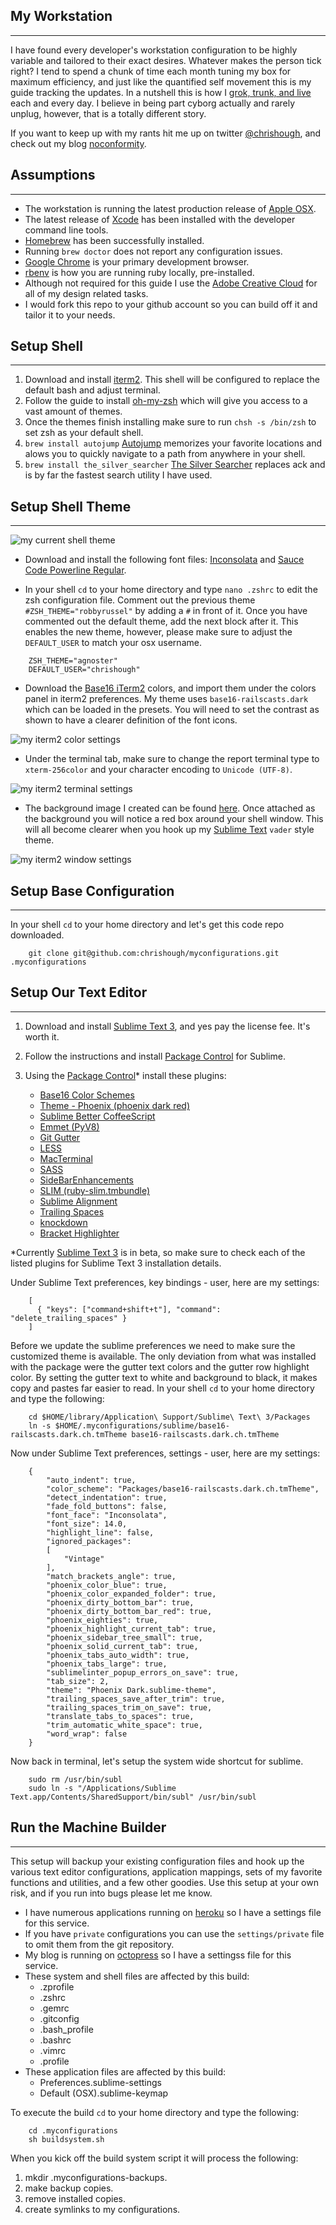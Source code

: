 ## My Workstation
---
I have found every developer's workstation configuration to be highly variable and tailored to their exact desires.  Whatever makes the person tick right?  I tend to spend a chunk of time each month tuning my box for maximum efficiency, and just like the quantified self movement this is my guide tracking the updates.  In a nutshell this is how I [grok, trunk, and live](href="http://www.youtube.com/watch?v=Qi_AAqi0RZM) each and every day. I believe in being part cyborg actually and rarely unplug, however, that is a totally different story.

If you want to keep up with my rants hit me up on twitter [@chrishough](http://twitter.com/chrishough), and check out my blog [noconformity](http://noconformity.com).

## Assumptions
---
* The workstation is running the latest production release of [Apple OSX](http://www.apple.com/osx/).
* The latest release of [Xcode](https://developer.apple.com/xcode/) has been installed with the developer command line tools.
* [Homebrew](http://brew.sh/) has been successfully installed.
* Running ```brew doctor``` does not report any configuration issues.
* [Google Chrome](http://www.google.com/chrome) is your primary development browser.
* [rbenv](https://github.com/sstephenson/rbenv) is how you are running ruby locally, pre-installed.
* Although not required for this guide I use the [Adobe Creative Cloud](http://www.adobe.com/) for all of my design related tasks.
* I would fork this repo to your github account so you can build off it and tailor it to your needs.


## Setup Shell
---
1. Download and install [iterm2](http://www.iterm2.com).  This shell will be configured to replace the default bash and adjust terminal.
2. Follow the guide to install [oh-my-zsh](https://github.com/robbyrussell/oh-my-zsh) which will give you access to a vast amount of themes.
3. Once the themes finish installing make sure to run ```chsh -s /bin/zsh``` to set zsh as your default shell.
4. ```brew install autojump``` [Autojump](https://github.com/joelthelion/autojump) memorizes your favorite locations and alows you to quickly navigate to a path from anywhere in your shell.
5. ```brew install the_silver_searcher``` [The Silver Searcher](https://github.com/ggreer/the_silver_searcher) replaces ack and is by far the fastest search utility I have used.


## Setup Shell Theme
---
![my current shell theme](https://github.com/chrishough/myconfigurations/raw/master/assets/settings/shellThemeExample.png)

* Download and install the following font files: [Inconsolata](http://levien.com/type/myfonts/inconsolata.html) and [Sauce Code Powerline Regular](https://github.com/Lokaltog/powerline-fonts).

* In your shell ```cd``` to your home directory and type ```nano .zshrc``` to edit the zsh configuration file. Comment out the previous theme ```#ZSH_THEME="robbyrussel"``` by adding a ```#``` in front of it. Once you have commented out the default theme, add the next block after it.  This enables the new theme, however, please make sure to adjust the ```DEFAULT_USER``` to match your osx username.

```
	ZSH_THEME="agnoster"
	DEFAULT_USER="chrishough"
```

* Download the [Base16 iTerm2](https://github.com/chriskempson/base16-iterm2) colors, and import them under the colors panel in iterm2 preferences. My theme uses ```base16-railscasts.dark``` which can be loaded in the presets.  You will need to set the contrast as shown to have a clearer definition of the font icons.

![my iterm2 color settings](https://github.com/chrishough/myconfigurations/raw/master/assets/settings/shellThemeItermColorsExample.png)

* Under the terminal tab, make sure to change the report terminal type to ```xterm-256color``` and your character encoding to ```Unicode (UTF-8)```.

![my iterm2 terminal settings](https://github.com/chrishough/myconfigurations/raw/master/assets/settings/shellThemeItermTerminalExample.png)

* The background image I created can be found [here](https://github.com/chrishough/myconfigurations/raw/master/assets/terminal/Terminal.png).  Once attached as the background you will notice a red box around your shell window.  This will all become clearer when you hook up my [Sublime Text](http://www.sublimetext.com/3) ```vader``` style theme.

![my iterm2 window settings](https://github.com/chrishough/myconfigurations/raw/master/assets/settings/shellThemeItermWindowExample.png)


## Setup Base Configuration
---
In your shell ```cd``` to your home directory and let's get this code repo downloaded.

```
	git clone git@github.com:chrishough/myconfigurations.git .myconfigurations
```

## Setup Our Text Editor
---
1. Download and install [Sublime Text 3](http://www.sublimetext.com/3), and yes pay the license fee. It's worth it.
2. Follow the instructions and install [Package Control](https://sublime.wbond.net/installation) for Sublime.
3. Using the [Package Control](https://sublime.wbond.net/installation)* install these plugins:

	* [Base16 Color Schemes](https://github.com/chriskempson/base16-textmate)
	* [Theme - Phoenix (phoenix dark red)](https://github.com/netatoo/phoenix-theme)
	* [Sublime Better CoffeeScript](https://github.com/aponxi/sublime-better-coffeescript)
	* [Emmet (PyV8)](https://github.com/sergeche/emmet-sublime)
	* [Git Gutter](https://github.com/jisaacks/GitGutter)
	* [LESS](https://github.com/danro/less-sublime)
	* [MacTerminal](https://github.com/afterdesign/MacTerminal)
	* [SASS](https://github.com/nathos/sass-textmate-bundle/)
	* [SideBarEnhancements](https://github.com/titoBouzout/SideBarEnhancements/)
	* [SLIM (ruby-slim.tmbundle)](https://github.com/slim-template/ruby-slim.tmbundle)
	* [Sublime Alignment](http://wbond.net/sublime_packages/alignment)
	* [Trailing Spaces](https://github.com/SublimeText/trailingspaces)
	* [knockdown](https://github.com/aziz/knockdown)
	* [Bracket Highlighter](https://github.com/facelessuser/BracketHighlighter/tree/BH2ST3)

*Currently [Sublime Text 3](http://www.sublimetext.com/3) is in beta, so make sure to check each of the listed
plugins for Sublime Text 3 installation details.

Under Sublime Text preferences, key bindings - user, here are my settings:

```
	[
	  { "keys": ["command+shift+t"], "command": "delete_trailing_spaces" }
	]
```

Before we update the sublime preferences we need to make sure the customized theme is available. The only deviation from what was installed with the package were the gutter text colors and the gutter row highlight color.  By setting the gutter text to white and background to black, it makes copy and pastes far easier to read. In your shell ```cd``` to your home directory and type the following:


```
	cd $HOME/library/Application\ Support/Sublime\ Text\ 3/Packages
	ln -s $HOME/.myconfigurations/sublime/base16-railscasts.dark.ch.tmTheme base16-railscasts.dark.ch.tmTheme
```


Now under Sublime Text preferences, settings - user, here are my settings:

```
	{
		"auto_indent": true,
		"color_scheme": "Packages/base16-railscasts.dark.ch.tmTheme",
		"detect_indentation": true,
		"fade_fold_buttons": false,
		"font_face": "Inconsolata",
		"font_size": 14.0,
		"highlight_line": false,
		"ignored_packages":
		[
			"Vintage"
		],
		"match_brackets_angle": true,
		"phoenix_color_blue": true,
		"phoenix_color_expanded_folder": true,
		"phoenix_dirty_bottom_bar": true,
		"phoenix_dirty_bottom_bar_red": true,
		"phoenix_eighties": true,
		"phoenix_highlight_current_tab": true,
		"phoenix_sidebar_tree_small": true,
		"phoenix_solid_current_tab": true,
		"phoenix_tabs_auto_width": true,
		"phoenix_tabs_large": true,
		"sublimelinter_popup_errors_on_save": true,
		"tab_size": 2,
		"theme": "Phoenix Dark.sublime-theme",
		"trailing_spaces_save_after_trim": true,
		"trailing_spaces_trim_on_save": true,
		"translate_tabs_to_spaces": true,
		"trim_automatic_white_space": true,
		"word_wrap": false
	}
```

Now back in terminal, let's setup the system wide shortcut for sublime.

```
	sudo rm /usr/bin/subl
	sudo ln -s "/Applications/Sublime Text.app/Contents/SharedSupport/bin/subl" /usr/bin/subl
```

## Run the Machine Builder
---

This setup will backup your existing configuration files and hook up the various text editor configurations,
application mappings, sets of my favorite functions and utilities, and a few other goodies.  Use this setup
at your own risk, and if you run into bugs please let me know.

* I have numerous applications running on [heroku](https://www.heroku.com) so I have a settings file for this service.
* If you have ```private``` configurations you can use the ```settings/private``` file to omit them from the git repository.
* My blog is running on [octopress](http://octopress.org/) so I have a settingss file for this service.
* These system and shell files are affected by this build:
  * .zprofile
  * .zshrc
  * .gemrc
  * .gitconfig
  * .bash_profile
  * .bashrc
  * .vimrc
  * .profile
* These application files are affected by this build:
  * Preferences.sublime-settings
  * Default (OSX).sublime-keymap

To execute the build ```cd``` to your home directory and type the following:


```
	cd .myconfigurations
	sh buildsystem.sh
```

When you kick off the build system script it will process the following:

1. mkdir .myconfigurations-backups.
2. make backup copies.
3. remove installed copies.
4. create symlinks to my configurations.



